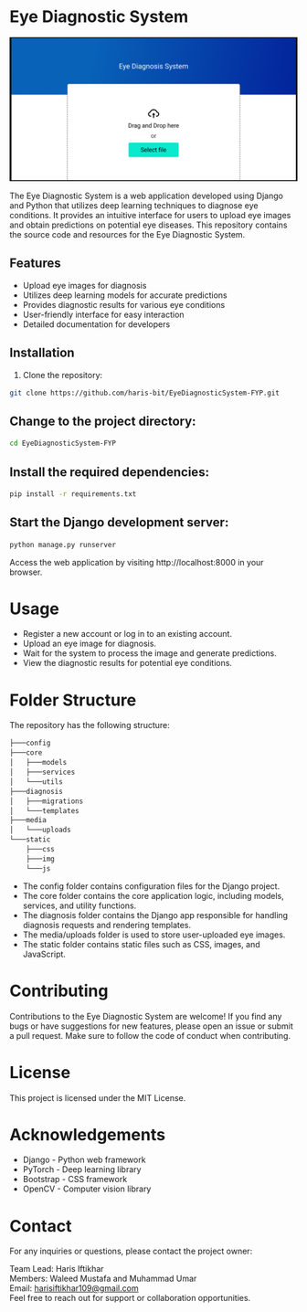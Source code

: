 # Eye Diagnostic System

![Upload a file to diagnose](edspic.png)

The Eye Diagnostic System is a web application developed using Django and Python that utilizes deep learning techniques to diagnose eye conditions. It provides an intuitive interface for users to upload eye images and obtain predictions on potential eye diseases. This repository contains the source code and resources for the Eye Diagnostic System.

## Features

- Upload eye images for diagnosis
- Utilizes deep learning models for accurate predictions
- Provides diagnostic results for various eye conditions
- User-friendly interface for easy interaction
- Detailed documentation for developers

## Installation

1. Clone the repository:

```bash
git clone https://github.com/haris-bit/EyeDiagnosticSystem-FYP.git
```


## Change to the project directory:
```bash
cd EyeDiagnosticSystem-FYP
```

## Install the required dependencies:
```bash
pip install -r requirements.txt
```

## Start the Django development server:
```bash
python manage.py runserver
```

Access the web application by visiting http://localhost:8000 in your browser.

# Usage

- Register a new account or log in to an existing account.
- Upload an eye image for diagnosis.
- Wait for the system to process the image and generate predictions.
- View the diagnostic results for potential eye conditions.

# Folder Structure
The repository has the following structure:

```bash
├───config
├───core
│   ├───models
│   ├───services
│   └───utils
├───diagnosis
│   ├───migrations
│   └───templates
├───media
│   └───uploads
└───static
    ├───css
    ├───img
    └───js
```

- The config folder contains configuration files for the Django project.
- The core folder contains the core application logic, including models, services, and utility functions.
- The diagnosis folder contains the Django app responsible for handling diagnosis requests and rendering templates.
- The media/uploads folder is used to store user-uploaded eye images.
- The static folder contains static files such as CSS, images, and JavaScript.

# Contributing
Contributions to the Eye Diagnostic System are welcome! If you find any bugs or have suggestions for new features, please open an issue or submit a pull request. Make sure to follow the code of conduct when contributing.

# License
This project is licensed under the MIT License.

# Acknowledgements

- Django - Python web framework
- PyTorch - Deep learning library
- Bootstrap - CSS framework
- OpenCV - Computer vision library

# Contact

For any inquiries or questions, please contact the project owner:

Team Lead: Haris Iftikhar  
Members: Waleed Mustafa and Muhammad Umar  
Email: harisiftikhar109@gmail.com  
Feel free to reach out for support or collaboration opportunities.  